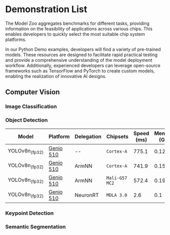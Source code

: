 # Demonstration List

The Model Zoo aggregates benchmarks for different tasks, providing information on the feasibility of applications across various chips. This enables developers to quickly select the most suitable chip system platforms.

In our Python Demo examples, developers will find a variety of pre-trained models. These resources are designed to facilitate rapid practical testing and provide a comprehensive understanding of the model deployment workflow. Additionally, experienced developers can leverage open-source frameworks such as TensorFlow and PyTorch to create custom models, enabling the realization of innovative AI designs.

## Computer Vision
### Image Classification
### Object Detection

| Model   |    Platform    |     Delegation     |        Chipsets         |    Speed (ms) |     Memory (GB)    |  Power (Watt) |     Temp (°C)    |    Demo    |
|---------|-------------------|------------------|-------------------------|---------------|---------------|---------------|------------------|---------------|
| YOLOv8n<sub>(fp32) | [Genio 510](https://r300-ai.github.io/ITRI-AI-Hub/docs/genio-evk.html) |  --  | `Cortex-A`    | 775.1              | 0.12              |               |                  |[link](https://github.com/R300-AI/MTK-genio-demo/tree/main)                  |
| YOLOv8n<sub>(fp32) | [Genio 510](https://r300-ai.github.io/ITRI-AI-Hub/docs/genio-evk.html) |  ArmNN  | `Cortex-A` | 741.9              |  0.15             |               |                  |[link](https://github.com/R300-AI/MTK-genio-demo/tree/main)                  |
| YOLOv8n<sub>(fp32) | [Genio 510](https://r300-ai.github.io/ITRI-AI-Hub/docs/genio-evk.html) |  ArmNN  | `Mali-G57 MC2`   | 572.4              |  0.19             |               |                  |[link](https://github.com/R300-AI/MTK-genio-demo/tree/main)                  |
| YOLOv8n<sub>(fp32) | [Genio 510](https://r300-ai.github.io/ITRI-AI-Hub/docs/genio-evk.html) |  NeuronRT  | `MDLA 3.0` | 2.6           | 0.1           |               |                  |[link](https://github.com/R300-AI/MTK-genio-demo/tree/main)                  |

### Keypoint Detection
### Semantic Segmentation
